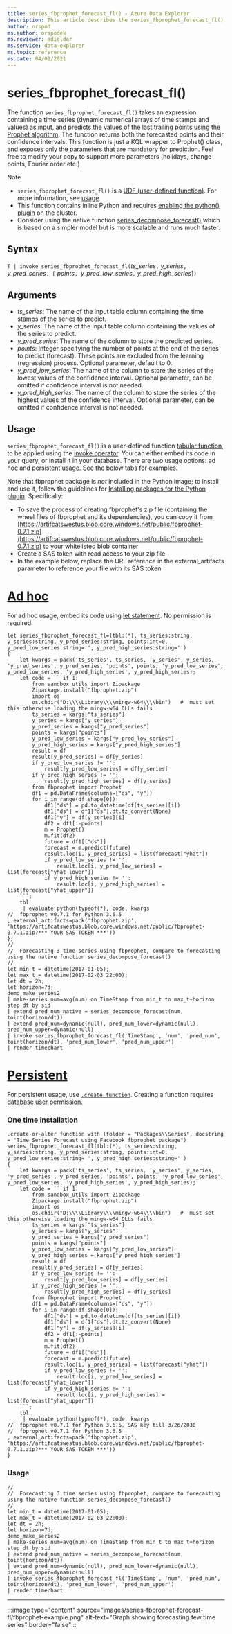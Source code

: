```yaml
---
title: series_fbprophet_forecast_fl() - Azure Data Explorer
description: This article describes the series_fbprophet_forecast_fl() user-defined function in Azure Data Explorer.
author: orspod
ms.author: orspodek
ms.reviewer: adieldar
ms.service: data-explorer
ms.topic: reference
ms.date: 04/01/2021
---
```

# series_fbprophet_forecast_fl()

The function `series_fbprophet_forecast_fl()` takes an expression containing a time series (dynamic numerical arrays of time stamps and values) as input, and predicts the values of the last trailing points using the [Prophet algorithm](https://facebook.github.io/prophet/). The function returns both the forecasted points and their confidence intervals. This function is just a KQL wrapper to Prophet() class, and exposes only the parameters that are mandatory for prediction. Feel free to modify your copy to support more parameters (holidays, change points, Fourier order etc.) 

> [!NOTE]
> * `series_fbprophet_forecast_fl()` is a [UDF (user-defined function)](../query/functions/user-defined-functions.md). For more information, see [usage](#usage).
> * This function contains inline Python and requires [enabling the python() plugin](../query/pythonplugin.md#enable-the-plugin) on the cluster.
> * Consider using the native function [series_decompose_forecast()](../query/series-decompose-forecastfunction.md) which is based on a simpler model but is more scalable and runs much faster.

## Syntax

`T | invoke series_fbprophet_forecast_fl(`*ts_series*`,` *y_series*`,` *y_pred_series*`, [` *points*`, `*y_pred_low_series*`,` *y_pred_high_series*]`)`
  
## Arguments

* *ts_series*: The name of the input table column containing the time stamps of the series to predict.
* *y_series*: The name of the input table column containing the values of the series to predict.
* *y_pred_series*: The name of the column to store the predicted series.
* *points*: Integer specifying the number of points at the end of the series to predict (forecast). These points are excluded from the learning (regression) process. Optional parameter, default to 0.
* *y_pred_low_series*: The name of the column to store the series of the lowest values of the confidence interval. Optional parameter, can be omitted if confidence interval is not needed.
* *y_pred_high_series*: The name of the column to store the series of the highest values of the confidence interval. Optional parameter, can be omitted if confidence interval is not needed.

## Usage

`series_fbprophet_forecast_fl()` is a user-defined function [tabular function](../query/functions/user-defined-functions.md#tabular-function), to be applied using the [invoke operator](../query/invokeoperator.md). You can either embed its code in your query, or install it in your database. There are two usage options: ad hoc and persistent usage. See the below tabs for examples.

Note that fbprophet package is _not_ included in the Python image; to install and use it, follow the guidelines for [Installing packages for the Python plugin](../query/pythonplugin.md#install-packages-for-the-python-plugin). Specifically:
- To save the process of creating fbprophet's zip file (containing the wheel files of fbprophet and its dependencies), you can copy it from [https://artifcatswestus.blob.core.windows.net/public/fbprophet-0.7.1.zip](https://artifcatswestus.blob.core.windows.net/public/fbprophet-0.7.1.zip) to your whitelisted blob container
- Create a SAS token with read access to your zip file
- In the example below, replace the URL reference in the external_artifacts parameter to reference your file with its SAS token

# [Ad hoc](#tab/adhoc)

For ad hoc usage, embed its code using [let statement](../query/letstatement.md). No permission is required.

<!-- csl: https://help.kusto.windows.net:443/Samples -->
~~~kusto
let series_fbprophet_forecast_fl=(tbl:(*), ts_series:string, y_series:string, y_pred_series:string, points:int=0, y_pred_low_series:string='', y_pred_high_series:string='')
{
    let kwargs = pack('ts_series', ts_series, 'y_series', y_series, 'y_pred_series', y_pred_series, 'points', points, 'y_pred_low_series', y_pred_low_series, 'y_pred_high_series', y_pred_high_series);
    let code = ```if 1:
        from sandbox_utils import Zipackage
        Zipackage.install("fbprophet.zip")
        import os
        os.chdir("D:\\\\Library\\\\mingw-w64\\\\bin")   #  must set this otherwise loading the mingw-w64 DLLs fails
        ts_series = kargs["ts_series"]
        y_series = kargs["y_series"]
        y_pred_series = kargs["y_pred_series"]
        points = kargs["points"]
        y_pred_low_series = kargs["y_pred_low_series"]
        y_pred_high_series = kargs["y_pred_high_series"]
        result = df
        result[y_pred_series] = df[y_series]
        if y_pred_low_series != '':
            result[y_pred_low_series] = df[y_series]
        if y_pred_high_series != '':
            result[y_pred_high_series] = df[y_series]
        from fbprophet import Prophet
        df1 = pd.DataFrame(columns=["ds", "y"])
        for i in range(df.shape[0]):
            df1["ds"] = pd.to_datetime(df[ts_series][i])
            df1["ds"] = df1["ds"].dt.tz_convert(None)
            df1["y"] = df[y_series][i]
            df2 = df1[:-points]
            m = Prophet()
            m.fit(df2)
            future = df1[["ds"]]
            forecast = m.predict(future)
            result.loc[i, y_pred_series] = list(forecast["yhat"])
            if y_pred_low_series != '':
                result.loc[i, y_pred_low_series] = list(forecast["yhat_lower"])
            if y_pred_high_series != '':
                result.loc[i, y_pred_high_series] = list(forecast["yhat_upper"])
    ```;
    tbl
     | evaluate python(typeof(*), code, kwargs
//  fbprophet v0.7.1 for Python 3.6.5
, external_artifacts=pack('fbprophet.zip', 'https://artifcatswestus.blob.core.windows.net/public/fbprophet-0.7.1.zip?*** YOUR SAS TOKEN ***'))
};
//
//  Forecasting 3 time series using fbprophet, compare to forecasting using the native function series_decompose_forecast()
//
let min_t = datetime(2017-01-05);
let max_t = datetime(2017-02-03 22:00);
let dt = 2h;
let horizon=7d;
demo_make_series2
| make-series num=avg(num) on TimeStamp from min_t to max_t+horizon step dt by sid 
| extend pred_num_native = series_decompose_forecast(num, toint(horizon/dt))
| extend pred_num=dynamic(null), pred_num_lower=dynamic(null), pred_num_upper=dynamic(null)
| invoke series_fbprophet_forecast_fl('TimeStamp', 'num', 'pred_num', toint(horizon/dt), 'pred_num_lower', 'pred_num_upper')
| render timechart 
~~~

# [Persistent](#tab/persistent)

For persistent usage, use [`.create function`](../management/create-function.md).  Creating a function requires [database user permission](../management/access-control/role-based-authorization.md).

### One time installation

<!-- csl: https://help.kusto.windows.net:443/Samples -->
~~~kusto
.create-or-alter function with (folder = "Packages\\Series", docstring = "Time Series Forecast using Facebook fbprophet package")
series_fbprophet_forecast_fl(tbl:(*), ts_series:string, y_series:string, y_pred_series:string, points:int=0, y_pred_low_series:string='', y_pred_high_series:string='')
{
    let kwargs = pack('ts_series', ts_series, 'y_series', y_series, 'y_pred_series', y_pred_series, 'points', points, 'y_pred_low_series', y_pred_low_series, 'y_pred_high_series', y_pred_high_series);
    let code = ```if 1:
        from sandbox_utils import Zipackage
        Zipackage.install("fbprophet.zip")
        import os
        os.chdir("D:\\\\Library\\\\mingw-w64\\\\bin")   #  must set this otherwise loading the mingw-w64 DLLs fails
        ts_series = kargs["ts_series"]
        y_series = kargs["y_series"]
        y_pred_series = kargs["y_pred_series"]
        points = kargs["points"]
        y_pred_low_series = kargs["y_pred_low_series"]
        y_pred_high_series = kargs["y_pred_high_series"]
        result = df
        result[y_pred_series] = df[y_series]
        if y_pred_low_series != '':
            result[y_pred_low_series] = df[y_series]
        if y_pred_high_series != '':
            result[y_pred_high_series] = df[y_series]
        from fbprophet import Prophet
        df1 = pd.DataFrame(columns=["ds", "y"])
        for i in range(df.shape[0]):
            df1["ds"] = pd.to_datetime(df[ts_series][i])
            df1["ds"] = df1["ds"].dt.tz_convert(None)
            df1["y"] = df[y_series][i]
            df2 = df1[:-points]
            m = Prophet()
            m.fit(df2)
            future = df1[["ds"]]
            forecast = m.predict(future)
            result.loc[i, y_pred_series] = list(forecast["yhat"])
            if y_pred_low_series != '':
                result.loc[i, y_pred_low_series] = list(forecast["yhat_lower"])
            if y_pred_high_series != '':
                result.loc[i, y_pred_high_series] = list(forecast["yhat_upper"])
    ```;
    tbl
     | evaluate python(typeof(*), code, kwargs
//  fbprophet v0.7.1 for Python 3.6.5, SAS key till 3/26/2030
//  fbprophet v0.7.1 for Python 3.6.5
, external_artifacts=pack('fbprophet.zip', 'https://artifcatswestus.blob.core.windows.net/public/fbprophet-0.7.1.zip?*** YOUR SAS TOKEN ***'))
}
~~~

### Usage

<!-- csl: https://help.kusto.windows.net:443/Samples -->
~~~kusto
//
//  Forecasting 3 time series using fbprophet, compare to forecasting using the native function series_decompose_forecast()
//
let min_t = datetime(2017-01-05);
let max_t = datetime(2017-02-03 22:00);
let dt = 2h;
let horizon=7d;
demo_make_series2
| make-series num=avg(num) on TimeStamp from min_t to max_t+horizon step dt by sid 
| extend pred_num_native = series_decompose_forecast(num, toint(horizon/dt))
| extend pred_num=dynamic(null), pred_num_lower=dynamic(null), pred_num_upper=dynamic(null)
| invoke series_fbprophet_forecast_fl('TimeStamp', 'num', 'pred_num', toint(horizon/dt), 'pred_num_lower', 'pred_num_upper')
| render timechart 
~~~

---

:::image type="content" source="images/series-fbprophet-forecast-fl/fbprophet-example.png" alt-text="Graph showing forecasting few time series" border="false":::
